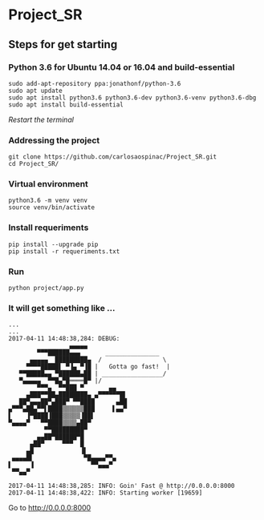 # Project_SR

## Steps for get starting

### Python 3.6 for Ubuntu 14.04 or 16.04 and build-essential
```
sudo add-apt-repository ppa:jonathonf/python-3.6
sudo apt update
sudo apt install python3.6 python3.6-dev python3.6-venv python3.6-dbg
sudo apt install build-essential
```
*Restart the terminal*
### Addressing the project
```
git clone https://github.com/carlosaospinac/Project_SR.git
cd Project_SR/
```
### Virtual environment
```
python3.6 -m venv venv
source venv/bin/activate
```
### Install requeriments
```
pip install --upgrade pip
pip install -r requeriments.txt
```
### Run
```
python project/app.py
```
### It will get something like ...
```
...
...
2017-04-11 14:48:38,284: DEBUG: 
                 ▄▄▄▄▄
        ▀▀▀██████▄▄▄       _______________
      ▄▄▄▄▄  █████████▄  /                 \
     ▀▀▀▀█████▌ ▀▐▄ ▀▐█ |   Gotta go fast!  |
   ▀▀█████▄▄ ▀██████▄██ | _________________/
   ▀▄▄▄▄▄  ▀▀█▄▀█════█▀ |/
        ▀▀▀▄  ▀▀███ ▀       ▄▄
     ▄███▀▀██▄████████▄ ▄▀▀▀▀▀▀█▌
   ██▀▄▄▄██▀▄███▀ ▀▀████      ▄██
▄▀▀▀▄██▄▀▀▌████▒▒▒▒▒▒███     ▌▄▄▀
▌    ▐▀████▐███▒▒▒▒▒▐██▌
▀▄▄▄▄▀   ▀▀████▒▒▒▒▄██▀
          ▀▀█████████▀
        ▄▄██▀██████▀█
      ▄██▀     ▀▀▀  █
     ▄█             ▐▌
 ▄▄▄▄█▌              ▀█▄▄▄▄▀▀▄
▌     ▐                ▀▀▄▄▄▀
 ▀▀▄▄▀

2017-04-11 14:48:38,285: INFO: Goin' Fast @ http://0.0.0.0:8000
2017-04-11 14:48:38,422: INFO: Starting worker [19659]
```
Go to http://0.0.0.0:8000

